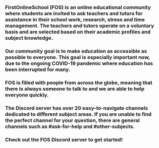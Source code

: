### FirstOnlineSchool (FOS) is an online educational community where students are invited to ask teachers and tutors for assistance in their school work, research, stress and time management. The teachers and tutors operate on a voluntary basis and are selected based on their academic profiles and subject knowledge.

### Our community goal is to make education as accessible as possible to everyone. This goal is especially important now, due to the ongoing COVID-19 pandemic where education has been interrupted for many. 

### FOS is filled with people from across the globe, meaning that there is always someone to talk to and we are able to help everyone quickly. 

### The Discord server has over 20 easy-to-navigate channels dedicated to different subject areas. If you are unable to find the perfect channel for your question, there are general channels such as #ask-for-help and #other-subjects.

### Check out the FOS Discord server to get started!
